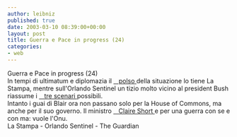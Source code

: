 ```yaml
---
author: leibniz
published: true
date: 2003-03-10 08:39:00+00:00
layout: post
title: Guerra e Pace in progress (24) 
categories:
- web
---
```


Guerra e Pace in progress (24)  
   In tempi di ultimatum e diplomazia il  [   polso ][1]della situazione lo tiene La Stampa, mentre sull'Orlando Sentinel un tizio molto vicino al president Bush riassume i  [   tre scenari ][2]possibili.  
Intanto i guai di Blair ora non passano solo per la House of Commons, ma anche per il suo governo. Il ministro  [   Claire Short ][3]e per una guerra con se e con ma: vuole l'Onu.  
  La Stampa - Orlando Sentinel - The Guardian

[1]:	http://www.lastampa.it/edicola/sitoweb/Esteri/art5.asp
[2]:	http://www.orlandosentinel.com/news/opinion/orl-edp-bersia031003,0,6678922.column?coll=orl-opinion-headlines
[3]:	http://www.guardian.co.uk/Iraq/Story/0,2763,911062,00.html